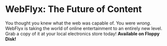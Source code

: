 # WebFlyx: The Future of Content
You thought you knew what the web was capable of. You were _wrong_. WebFlyx is taking the world of online entertainment to an entirely new level. Grab a copy of it at your local electronics store today!
**Available on Floppy Disk!**

